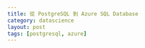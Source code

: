 ```yaml
---
title: 從 PostgreSQL 到 Azure SQL Database
category: datascience
layout: post
tags: [postgresql, azure]
---
```

